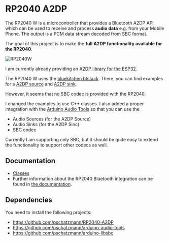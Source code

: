 # RP2040 A2DP
The RP2040 W is a microcontroller that provides a Bluetooth A2DP API which can be used to receive and process __audio data__ e.g. from your Mobile Phone. The output is a PCM data stream decoded from SBC format. 

The goal of this project is to make the __full A2DP functionality available for the RP2040__. 

![RP2040W](https://www.pschatzmann.ch/wp-content/uploads/2023/03/raspberry-pi-pico-w-1.jpg)

I am currently already providing an [A2DP library for the ESP32](https://github.com/pschatzmann/ESP32-A2DP). 

The RP2040 W uses the [bluekitchen btstack](https://github.com/bluekitchen/btstack). There, you can find examples for a [A2DP source](https://github.com/bluekitchen/btstack/blob/master/example/a2dp_source_demo.c) and [A2DP sink](https://github.com/bluekitchen/btstack/blob/master/example/a2dp_sink_demo.c).

However, it seems that no SBC codec is provided with the RP2040.  

I changed the examples to use C++ classes. I also added a proper integration with the [Arduino Audio Tools](https://github.com/pschatzmann/arduino-audio-tools) so that you can use the

- Audio Sources (for the A2DP Source) 
- Audio Sinks (for the A2DP Sinc)
- SBC codec 

Currently I am supporting only SBC, but it should be quite easy to extend the functionality to support other codecs as well. 


## Documentation

- [Classes](https://pschatzmann.github.io/RP2040-A2DP/docs/html/annotated.html)
- Further information about the RP2040 Bluetooth integration can be found in [the documentation](https://arduino-pico.readthedocs.io/en/latest/bluetooth.html).


## Dependencies

You need to install the following projects:

- https://github.com/pschatzmann/RP2040-A2DP
- https://github.com/pschatzmann/arduino-audio-tools 
- https://github.com/pschatzmann/arduino-libsbc

